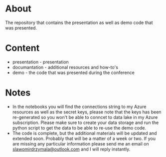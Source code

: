 # About
The repository that contains the presentation as well as demo code that was presented. 

# Content
* presentation - presentation
* documantation - additional resources and how-to's
* demo - the code that was presented during the conference

# Notes
* In the notebooks you will find the connections string to my Azure resources as well as the secret keys, please note that the keys has been re-generated so you won't be able to conncet to data lake in my Azure subscription. Please make sure to create your data storage and run the python script to get the data to be able to re-use the demo code.
* The code is complete, but the additional 
materials will be updated and extended soon. Probably that will be a matter of a week or two. If you are missing any particular information please send me an email on slawomirdrzymala@outlook.com and I will reply instantly.
